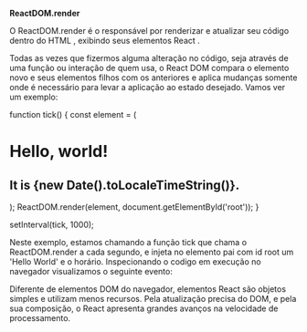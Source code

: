 **ReactDOM.render**

O ReactDOM.render é o responsável por renderizar e atualizar seu código dentro do HTML , exibindo seus elementos React .

Todas as vezes que fizermos alguma alteração no código, seja através de uma função ou interação de quem usa, o React DOM compara o elemento novo e seus elementos filhos com os anteriores e aplica mudanças somente onde é necessário para levar a aplicação ao estado desejado. Vamos ver um exemplo:


function tick() {
  const element = (
    <div>
      <h1>Hello, world!</h1>
      <h2>It is {new Date().toLocaleTimeString()}.</h2>
    </div>
  );
  ReactDOM.render(element, document.getElementById('root'));
}

setInterval(tick, 1000);

Neste exemplo, estamos chamando a função tick que chama o ReactDOM.render a cada segundo, e injeta no elemento pai com id root um 'Hello World' e o horário. Inspecionando o codigo em execução no navegador visualizamos o seguinte evento:

Diferente de elementos DOM do navegador, elementos React são objetos simples e utilizam menos recursos. Pela atualização precisa do DOM, e pela sua composição, o React apresenta grandes avanços na velocidade de processamento.